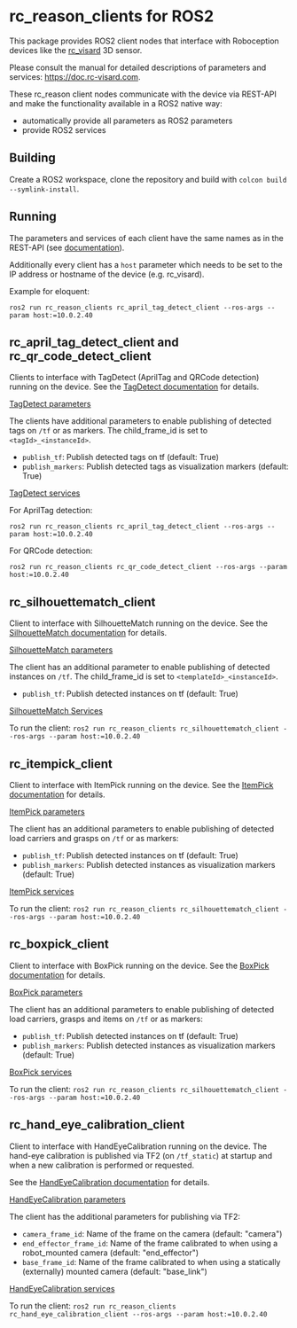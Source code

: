 rc_reason_clients for ROS2
==========================

This package provides ROS2 client nodes that interface with Roboception devices like the [rc_visard](https://roboception.com/rc_visard) 3D sensor.

Please consult the manual for detailed descriptions of parameters and services: https://doc.rc-visard.com.

These rc_reason client nodes communicate with the device via REST-API and make the functionality available in a ROS2 native way:

* automatically provide all parameters as ROS2 parameters
* provide ROS2 services

Building
--------

Create a ROS2 workspace, clone the repository and build with `colcon build --symlink-install`.

Running
--------

The parameters and services of each client have the same names as in the REST-API (see [documentation](https://doc.rc-visard.com)).

Additionally every client has a `host` parameter which needs to be set to the IP address or hostname of the device (e.g. rc_visard).

Example for eloquent:

```
ros2 run rc_reason_clients rc_april_tag_detect_client --ros-args --param host:=10.0.2.40
```

rc_april_tag_detect_client and rc_qr_code_detect_client
-------------------------------------------------------

Clients to interface with TagDetect (AprilTag and QRCode detection) running on the device.
See the [TagDetect documentation](https://doc.rc-visard.com/latest/en/tagdetect.html) for details.

[TagDetect parameters](https://doc.rc-visard.com/latest/en/tagdetect.html#parameters)

The clients have additional parameters to enable publishing of detected tags on `/tf` or as markers.
The child_frame_id is set to `<tagId>_<instanceId>`.

* `publish_tf`: Publish detected tags on tf (default: True)
* `publish_markers`: Publish detected tags as visualization markers (default: True)

[TagDetect services](https://doc.rc-visard.com/latest/en/tagdetect.html#services)

For AprilTag detection:

`ros2 run rc_reason_clients rc_april_tag_detect_client --ros-args --param host:=10.0.2.40`

For QRCode detection:

`ros2 run rc_reason_clients rc_qr_code_detect_client --ros-args --param host:=10.0.2.40`

rc_silhouettematch_client
-------------------------

Client to interface with SilhouetteMatch running on the device.
See the [SilhouetteMatch documentation](https://doc.rc-visard.com/latest/en/silhouettematch.html) for details.

[SilhouetteMatch parameters](https://doc.rc-visard.com/latest/en/silhouettematch.html#parameters)

The client has an additional parameter to enable publishing of detected instances on `/tf`.
The child_frame_id is set to `<templateId>_<instanceId>`.

* `publish_tf`: Publish detected instances on tf (default: True)

[SilhouetteMatch Services](https://doc.rc-visard.com/latest/en/silhouettematch.html#services)

To run the client:
`ros2 run rc_reason_clients rc_silhouettematch_client --ros-args --param host:=10.0.2.40`

rc_itempick_client
------------------

Client to interface with ItemPick running on the device.
See the [ItemPick documentation](https://doc.rc-visard.com/latest/en/itempick.html) for details.

[ItemPick parameters](https://doc.rc-visard.com/latest/en/itempick.html#parameters)

The client has an additional parameters to enable publishing of detected load carriers and grasps on `/tf` or as markers:

* `publish_tf`: Publish detected instances on tf (default: True)
* `publish_markers`: Publish detected instances as visualization markers (default: True)

[ItemPick services](https://doc.rc-visard.com/latest/en/itempick.html#services)

To run the client:
`ros2 run rc_reason_clients rc_silhouettematch_client --ros-args --param host:=10.0.2.40`

rc_boxpick_client
-----------------

Client to interface with BoxPick running on the device.
See the [BoxPick documentation](https://doc.rc-visard.com/latest/en/itempick.html) for details.

[BoxPick parameters](https://doc.rc-visard.com/latest/en/itempick.html#parameters)

The client has an additional parameters to enable publishing of detected load carriers, grasps and items on `/tf` or as markers:

* `publish_tf`: Publish detected instances on tf (default: True)
* `publish_markers`: Publish detected instances as visualization markers (default: True)

[BoxPick services](https://doc.rc-visard.com/latest/en/itempick.html#services)

To run the client:
`ros2 run rc_reason_clients rc_silhouettematch_client --ros-args --param host:=10.0.2.40`

rc_hand_eye_calibration_client
------------------------------

Client to interface with HandEyeCalibration running on the device.
The hand-eye calibration is published via TF2 (on `/tf_static`) at startup and when a new calibration is performed or requested.

See the [HandEyeCalibration documentation](https://doc.rc-visard.com/latest/en/handeye_calibration.html) for details.

[HandEyeCalibration parameters](https://doc.rc-visard.com/latest/en/handeye_calibration.html#parameters)

The client has the additional parameters for publishing via TF2:

* `camera_frame_id`: Name of the frame on the camera (default: "camera")
* `end_effector_frame_id`: Name of the frame calibrated to when using a robot_mounted camera (default: "end_effector")
* `base_frame_id`: Name of the frame calibrated to when using a statically (externally) mounted camera (default: "base_link")

[HandEyeCalibration services](https://doc.rc-visard.com/latest/en/handeye_calibration.html#services)

To run the client:
`ros2 run rc_reason_clients rc_hand_eye_calibration_client --ros-args --param host:=10.0.2.40`
